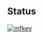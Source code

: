 ## Status

[![mfkey](https://catalog.flipperzero.one/application/mfkey/widget)](https://catalog.flipperzero.one/application/mfkey/page)
